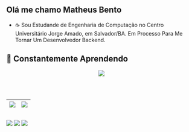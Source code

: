 ## Olá me chamo Matheus Bento

- ☕ Sou Estudande de Engenharia de Computação no Centro Universitário Jorge Amado, em Salvador/BA. Em Processo Para Me Tornar Um Desenvolvedor Backend.



## 🚧 Constantemente Aprendendo

<p align="center">
  <a href="https://skillicons.dev">
    <img src="https://skillicons.dev/icons?i=java,spring,postgres" />
  </a>
</p>
       
          
##


<br>

<div align="center">

| <a href="https://github.com/anuraghazra/github-readme-stats"><img align="center" src="https://github-readme-stats.vercel.app/api?username=MatheusBentoP&show_icons=true&theme=algolia&count_private=true&include_all_commits=true" /></a> | <a href="https://github.com/anuraghazra/convoychat"><img align="center" src="https://github-readme-stats.vercel.app/api/top-langs/?username=MatheusBentoP&layout=compact&theme=algolia" /></a> |
| ---------------- | ---------------- |

</div>




##

<div> 
  <a href="https://www.instagram.com/matheus_bento26/" target="_blank"><img src="https://img.shields.io/badge/-Instagram-%23E4405F?style=for-the-badge&logo=instagram&logoColor=white" target="_blank"></a>
  <a href = "mailto: matheusbentopds@gmail.com"><img src="https://img.shields.io/badge/-Gmail-%23333?style=for-the-badge&logo=gmail&logoColor=white" target="_blank"></a>
  <a href="https://www.linkedin.com/in/matheus-bento-448732288/" target="_blank"><img src="https://img.shields.io/badge/-LinkedIn-%230077B5?style=for-the-badge&logo=linkedin&logoColor=white" target="_blank"></a> 
  
</div>
<br><br>





  
